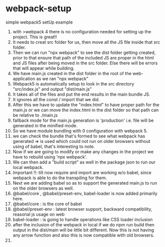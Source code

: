 # webpack-setup
simple webpack5 setUp example 

1. with >webpack 4 there is no configuration needed for setting up the project. This is great!!
2. It needs to creat src folder for us, then move all the JS file inside that src folder.
3. Then we can run "npx webpack" to see the dist folder getting created, prior to that ensure that path of the included JS are proper in the html and JS files after being moved in the src folder. Else there will be errors that will appear while building.
4. We have main.js created in the dist folder in the root of the web-application as we ran "npx webpack"
5. Webpack5 is automatically setup to look in the src directory "src/index.js" and output "dist/main.js"
6. It takes all of the files and put the end results in the main bundle JS.
7. It ignores all the const / import that we did.
8. After this we have to update the "index.html" to have proper path for the main.js or we can move the index.html in the dist folder so that path can be relative to ./main.js
9. fallback mode for the main.js generation is 'production' i.e. file will be generated in the minified mode.
10. So we have module bundling with 0 configuration with webpack 5.
11. we can check the bundle that's formed to see what webpack has generated => is used which could not run on older browsers without using of babel, that's interesting to note.
12. Now if we are going to modify or make any changes in the project we have to rebuild using 'npx webpack'.
13. We can then add a "build script" as well in the package json to run our local webpack.
14. Important !!: till now require and import are working w/o babel, since webpack is able to do the transpiling for them.
15. Next we are adding babel so as to support the generated main.js to run on the older browsers as well.
16. @babel/core , @babel/preset-env, babel-loader is now added primarily here.
17. @babel/core : is the core of babel
18. @babel/preset-env : latest browser support, backward compatibility, reasonal js usage on web
19. babel-loader : is going to handle operations like CSS loader inclusion 
20. after the inclusion of the webpack in local if we do npm run build then output in the dist/main will be little bit different. Now this is not having any arrow function and also this is now compatible with old browsers.
21. 
    
